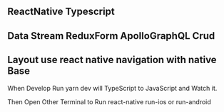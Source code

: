 ## ReactNative Typescript
## Data Stream ReduxForm ApolloGraphQL Crud
## Layout use react native navigation with native Base

When Develop  Run  yarn dev will TypeScript to JavaScript and Watch it. 

Then Open Other Terminal to Run react-native run-ios or run-android
